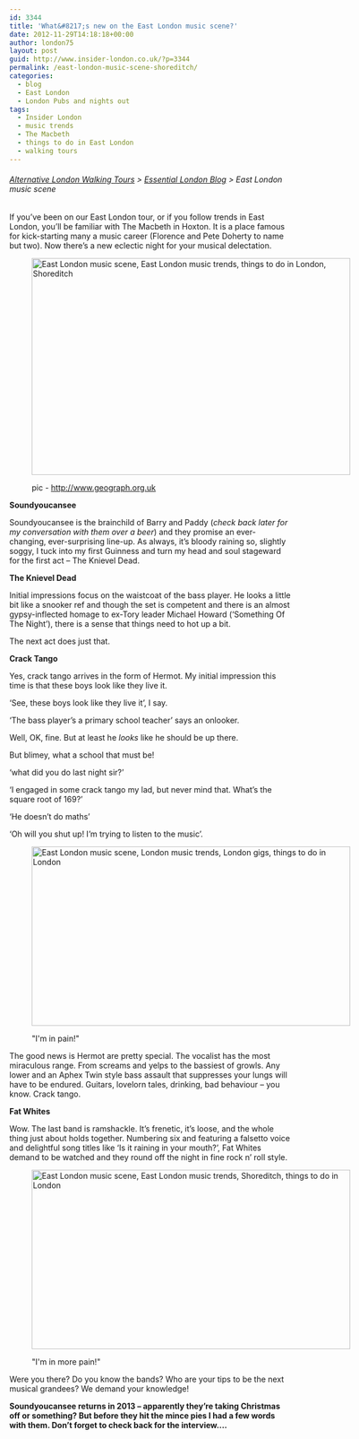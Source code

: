```yaml
---
id: 3344
title: 'What&#8217;s new on the East London music scene?'
date: 2012-11-29T14:18:18+00:00
author: london75
layout: post
guid: http://www.insider-london.co.uk/?p=3344
permalink: /east-london-music-scene-shoreditch/
categories:
  - blog
  - East London
  - London Pubs and nights out
tags:
  - Insider London
  - music trends
  - The Macbeth
  - things to do in East London
  - walking tours
---
```

###### [Alternative London Walking Tours](http://www.insider-london.co.uk/ "Insider London Walking Tours") > [Essential London Blog](http://www.insider-london.co.uk/blog/ "Insider London Blog") > East London music scene

If you’ve been on our East London tour, or if you follow trends in East London, you’ll be familiar with The Macbeth in Hoxton. It is a place famous for kick-starting many a music career (Florence and Pete Doherty to name but two). Now there’s a new eclectic night for your musical delectation.<figure id="attachment_3363" style="width: 569px" class="wp-caption alignnone">

[<img class="size-full wp-image-3363" src="http://www.insider-london.co.uk/wp-content/uploads/2012/11/Macbeth-Ext.jpg" alt="East London music scene, East London music trends, things to do in London, Shoreditch" width="569" height="387" />](http://www.insider-london.co.uk/wp-content/uploads/2012/11/Macbeth-Ext.jpg)<figcaption class="wp-caption-text">pic - http://www.geograph.org.uk</figcaption></figure> 

**Soundyoucansee**

Soundyoucansee is the brainchild of Barry and Paddy (_check back later for my conversation with them over a beer_) and they promise an ever-changing, ever-surprising line-up. As always, it’s bloody raining so, slightly soggy, I tuck into my first Guinness and turn my head and soul stageward for the first act &#8211; The Knievel Dead.

**The Knievel Dead**

Initial impressions focus on the waistcoat of the bass player. He looks a little bit like a snooker ref and though the set is competent and there is an almost gypsy-inflected homage to ex-Tory leader Michael Howard (‘Something Of The Night’), there is a sense that things need to hot up a bit.

The next act does just that.

**Crack Tango**

Yes, crack tango arrives in the form of Hermot. My initial impression this time is that these boys look like they live it.

‘See, these boys look like they live it’, I say.

‘The bass player’s a primary school teacher’ says an onlooker.

Well, OK, fine. But at least he _looks_ like he should be up there.

But blimey, what a school that must be!

‘what did you do last night sir?’

‘I engaged in some crack tango my lad, but never mind that. What’s the square root of 169?’

‘He doesn’t do maths’

‘Oh will you shut up! I’m trying to listen to the music’.<figure id="attachment_3360" style="width: 569px" class="wp-caption alignnone">

[<img class="size-full wp-image-3360" src="http://www.insider-london.co.uk/wp-content/uploads/2012/11/Hermot1.jpg" alt="East London music scene, London music trends, London gigs, things to do in London" width="569" height="320" />](http://www.insider-london.co.uk/wp-content/uploads/2012/11/Hermot1.jpg)<figcaption class="wp-caption-text">"I'm in pain!"</figcaption></figure> 

The good news is Hermot are pretty special. The vocalist has the most miraculous range. From screams and yelps to the bassiest of growls. Any lower and an Aphex Twin style bass assault that suppresses your lungs will have to be endured. Guitars, lovelorn tales, drinking, bad behaviour &#8211; you know. Crack tango.

**Fat Whites**

Wow. The last band is ramshackle. It’s frenetic, it’s loose, and the whole thing just about holds together. Numbering six and featuring a falsetto voice and delightful song titles like ‘Is it raining in your mouth?’, Fat Whites demand to be watched and they round off the night in fine rock n&#8217; roll style.<figure id="attachment_3365" style="width: 569px" class="wp-caption alignnone">

[<img class="size-full wp-image-3365" src="http://www.insider-london.co.uk/wp-content/uploads/2012/11/Fat-Whites.jpg" alt="East London music scene, East London music trends, Shoreditch, things to do in London" width="569" height="320" />](http://www.insider-london.co.uk/wp-content/uploads/2012/11/Fat-Whites.jpg)<figcaption class="wp-caption-text">"I'm in more pain!"</figcaption></figure> 

Were you there? Do you know the bands? Who are your tips to be the next musical grandees? We demand your knowledge!

**Soundyoucansee returns in 2013 &#8211; apparently they&#8217;re taking Christmas off or something? But before they hit the mince pies I had a few words with them. Don&#8217;t forget to check back for the interview&#8230;.**

&nbsp;